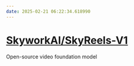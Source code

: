 ```yaml
---
date: 2025-02-21 06:22:34.618990
---
```


# [SkyworkAI/SkyReels-V1](https://github.com/SkyworkAI/SkyReels-V1)

Open-source video foundation model